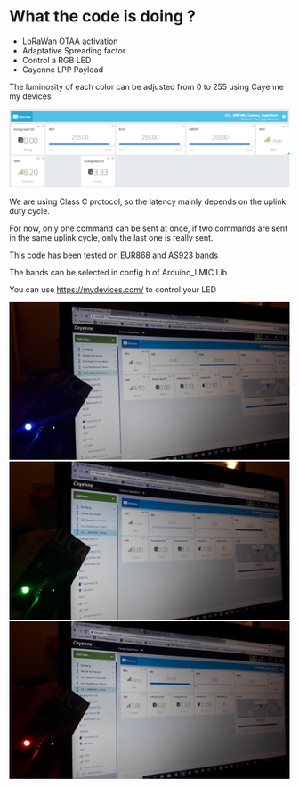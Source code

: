 # What the code is doing ?
* LoRaWan OTAA activation
* Adaptative Spreading factor
* Control a RGB LED
* Cayenne LPP Payload

The luminosity of each color can be adjusted from 0 to 255 using Cayenne my devices

<img src="https://github.com/FabienFerrero/UCA_Board/blob/master/documents/pictures/cayenne_LED.png">

We are using Class C protocol, so the latency mainly depends on the uplink duty cycle.

For now, only one command can be sent at once, if two commands are sent in the same uplink cycle, only the last one is really sent.

This code has been tested on EUR868 and AS923 bands

The bands can be selected in config.h of Arduino_LMIC Lib

You can use https://mydevices.com/ to control your LED

<img src="https://github.com/FabienFerrero/UCA_Board/blob/master/documents/pictures/LED_Blue.jpg">

<img src="https://github.com/FabienFerrero/UCA_Board/blob/master/documents/pictures/LED_Green.jpg">

<img src="https://github.com/FabienFerrero/UCA_Board/blob/master/documents/pictures/LED_Red.jpg">

